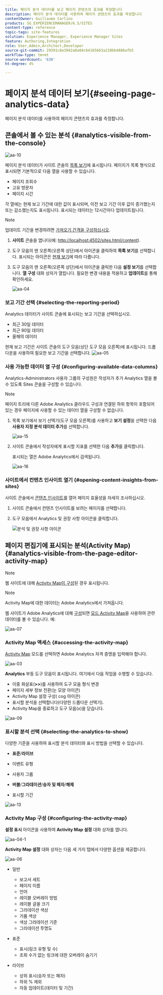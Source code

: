```yaml
---
title: 페이지 분석 데이터를 보고 페이지 콘텐츠의 효과를 측정합니다
description: 페이지 분석 데이터를 사용하여 페이지 콘텐츠의 효과를 측정합니다
contentOwner: Guillaume Carlino
products: SG_EXPERIENCEMANAGER/6.5/SITES
content-type: reference
topic-tags: site-features
solution: Experience Manager, Experience Manager Sites
feature: Authoring,Integration
role: User,Admin,Architect,Developer
source-git-commit: 29391c8e3042a8a04c64165663a228bb4886afb5
workflow-type: tm+mt
source-wordcount: '638'
ht-degree: 4%

---
```


# 페이지 분석 데이터 보기{#seeing-page-analytics-data}

페이지 분석 데이터를 사용하여 페이지 콘텐츠의 효과를 측정합니다.

## 콘솔에서 볼 수 있는 분석 {#analytics-visible-from-the-console}

![aa-10](assets/aa-10.png)

페이지 분석 데이터가 사이트 콘솔의 [목록 보기](/help/sites-authoring/basic-handling.md#list-view)에 표시됩니다. 페이지가 목록 형식으로 표시되면 기본적으로 다음 열을 사용할 수 있습니다.

* 페이지 조회수
* 고유 방문자
* 페이지 시간

각 열에는 현재 보고 기간에 대한 값이 표시되며, 이전 보고 기간 이후 값이 증가했는지 또는 감소했는지도 표시됩니다. 표시되는 데이터는 12시간마다 업데이트됩니다.

>[!NOTE]
>
>업데이트 기간을 변경하려면 [가져오기 간격을 구성하십시오](/help/sites-administering/adobeanalytics-connect.md#configuring-the-import-interval).

1. **사이트** 콘솔을 엽니다(예: [http://localhost:4502/sites.html/content](http://localhost:4502/sites.html/content)).
1. 도구 모음의 맨 오른쪽(오른쪽 상단)에서 아이콘을 클릭하여 **목록 보기**&#x200B;를 선택합니다. 표시되는 아이콘은 [현재 보기](/help/sites-authoring/basic-handling.md#viewing-and-selecting-resources)에 따라 다릅니다.

1. 도구 모음의 맨 오른쪽(오른쪽 상단)에서 아이콘을 클릭한 다음 **설정 보기**&#x200B;를 선택합니다. **열 구성** 대화 상자가 열립니다. 필요한 변경 내용을 적용하고 **업데이트**&#x200B;를 통해 확인하세요.

   ![aa-04](assets/aa-04.png)

### 보고 기간 선택 {#selecting-the-reporting-period}

Analytics 데이터가 사이트 콘솔에 표시되는 보고 기간을 선택하십시오.

* 최근 30일 데이터
* 최근 90일 데이터
* 올해의 데이터

현재 보고 기간은 사이트 콘솔의 도구 모음(상단 도구 모음 오른쪽)에 표시됩니다. 드롭다운을 사용하여 필요한 보고 기간을 선택합니다.
![aa-05](assets/aa-05.png)

### 사용 가능한 데이터 열 구성 {#configuring-available-data-columns}

Analytics-Administrators 사용자 그룹의 구성원은 작성자가 추가 Analytics 열을 볼 수 있도록 Sites 콘솔을 구성할 수 있습니다.

>[!NOTE]
>
>페이지 트리에 다른 Adobe Analytics 클라우드 구성과 연결된 하위 항목이 포함되어 있는 경우 페이지에 사용할 수 있는 데이터 열을 구성할 수 없습니다.

1. 목록 보기에서 보기 선택기(도구 모음 오른쪽)를 사용하고 **보기 설정**&#x200B;을 선택한 다음 **사용자 지정 분석 데이터 추가**&#x200B;를 선택합니다.

   ![aa-15](assets/aa-15.png)

1. 사이트 콘솔에서 작성자에게 표시할 지표를 선택한 다음 **추가**&#x200B;를 클릭합니다.

   표시되는 열은 Adobe Analytics에서 검색됩니다.

   ![aa-16](assets/aa-16.png)

### 사이트에서 컨텐츠 인사이트 열기 {#opening-content-insights-from-sites}

사이트 콘솔에서 [콘텐츠 인사이트](/help/sites-authoring/content-insights.md)를 열어 페이지 효율성을 자세히 조사하십시오.

1. 사이트 콘솔에서 컨텐츠 인사이트를 보려는 페이지를 선택합니다.
1. 도구 모음에서 Analytics 및 권장 사항 아이콘을 클릭합니다.

   ![분석 및 권장 사항 아이콘](do-not-localize/chlimage_1-16a.png)

## 페이지 편집기에 표시되는 분석(Activity Map) {#analytics-visible-from-the-page-editor-activity-map}

>[!NOTE]
>
>웹 사이트에 대해 [Activity Map이 구성](/help/sites-administering/adobeanalytics-connect.md#configuring-for-the-activity-map)된 경우 표시됩니다.

>[!NOTE]
>
>Activity Map에 대한 데이터는 Adobe Analytics에서 가져옵니다.

웹 사이트가 Adobe Analytics에 대해 [구성](/help/sites-administering/adobeanalytics-connect.md)되면 [모드 Activity Map](/help/sites-authoring/author-environment-tools.md#page-modes)을 사용하여 관련 데이터를 볼 수 있습니다. 예:

![aa-07](assets/aa-07.png)

### Activity Map 액세스 {#accessing-the-activity-map}

[Activity Map](/help/sites-authoring/author-environment-tools.md#page-modes) 모드를 선택하면 Adobe Analytics 자격 증명을 입력해야 합니다.

![aa-03](assets/aa-03.png)

**Analytics** 부동 도구 모음이 표시됩니다. 여기에서 다음 작업을 수행할 수 있습니다.

* 이중 화살표(**>>**)를 사용하여 도구 모음 형식 변경
* 페이지 세부 정보 전환(눈 모양 아이콘)
* Activity Map 설정 구성( cog 아이콘)
* 표시할 분석을 선택합니다(다양한 드롭다운 선택기).
* Activity Map을 종료하고 도구 모음(x)을 닫습니다.

![aa-09](assets/aa-09.png)

### 표시할 분석 선택 {#selecting-the-analytics-to-show}

다양한 기준을 사용하여 표시할 분석 데이터와 표시 방법을 선택할 수 있습니다.

* **표준**/**라이브**

* 이벤트 유형
* 사용자 그룹
* **버블**/**그라데이션**/**승자 및 패자**/**해제**

* 표시할 기간

![aa-13](assets/aa-13.png)

### Activity Map 구성 {#configuring-the-activity-map}

**설정 표시** 아이콘을 사용하여 **Activity Map 설정** 대화 상자를 엽니다.

![aa-04-1](assets/aa-04-1.png)

**Activity Map 설정** 대화 상자는 다음 세 가지 탭에서 다양한 옵션을 제공합니다.

![aa-06](assets/aa-06.png)

* 일반

   * 보고서 세트
   * 페이지 이름
   * 언어
   * 레이블 오버레이 방법
   * 레이블 글꼴 크기
   * 그라데이션 색상
   * 거품 색상
   * 색상 그라데이션 기준
   * 그라데이션 투명도

* 표준

   * 표시(링크 유형 및 수)
   * 조회 수가 없는 링크에 대한 오버레이 숨기기

* 라이브

   * 상위 표시(승자 또는 패자)
   * 하위 % 제외
   * 자동 업데이트(데이터 및 기간)
